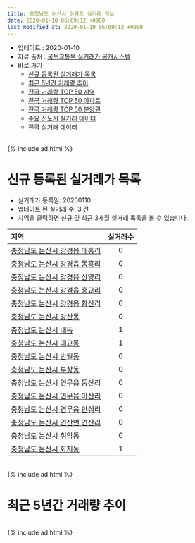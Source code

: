 ```yaml
---
title: 충청남도 논산시 아파트 실거래 정보
date: 2020-01-10 06:09:12 +0900
last_modified_at: 2020-01-10 06:09:12 +0900
---
```


* 업데이트 : 2020-01-10
* 자료 출처 : [국토교통부 실거래가 공개시스템](http://rt.molit.go.kr)
* 바로 가기
    * [신규 등록된 실거래가 목록](#신규-등록된-실거래가-목록)
    * [최근 5년간 거래량 추이](#최근-5년간-거래량-추이)
    * [전국 거래량 TOP 50 지역](https://inasie.github.io/apt-trade-info/최근-3개월-전국에서-가장-거래가-많이-발생한-지역)
    * [전국 거래량 TOP 50 아파트](https://inasie.github.io/apt-trade-info/최근-3개월-전국에서-가장-거래가-많이-발생한-아파트)
    * [전국 거래량 TOP 50 분양권](https://inasie.github.io/apt-trade-info/최근-3개월-전국에서-가장-거래가-많이-발생한-분양권)
    * [주요 신도시 실거래 데이터](https://inasie.github.io/apt-trade-info/주요-신도시)
    * [전국 실거래 데이터](https://inasie.github.io/apt-trade-info/전국)

<br>
{% include ad.html %}
<br>

# 신규 등록된 실거래가 목록
* 실거래가 등록일: 20200110
* 업데이트 된 실거래 수: 3 건
* 지역을 클릭하면 신규 및 최근 3개월 실거래 목록을 볼 수 있습니다.


|지역|실거래수|
|:---|:---:|
|[충청남도 논산시 강경읍 대흥리](https://inasie.github.io/apt-trade-info/충청남도-논산시-강경읍-대흥리)|0|
|[충청남도 논산시 강경읍 동흥리](https://inasie.github.io/apt-trade-info/충청남도-논산시-강경읍-동흥리)|0|
|[충청남도 논산시 강경읍 산양리](https://inasie.github.io/apt-trade-info/충청남도-논산시-강경읍-산양리)|0|
|[충청남도 논산시 강경읍 홍교리](https://inasie.github.io/apt-trade-info/충청남도-논산시-강경읍-홍교리)|0|
|[충청남도 논산시 강경읍 황산리](https://inasie.github.io/apt-trade-info/충청남도-논산시-강경읍-황산리)|0|
|[충청남도 논산시 강산동](https://inasie.github.io/apt-trade-info/충청남도-논산시-강산동)|0|
|[충청남도 논산시 내동](https://inasie.github.io/apt-trade-info/충청남도-논산시-내동)|1|
|[충청남도 논산시 대교동](https://inasie.github.io/apt-trade-info/충청남도-논산시-대교동)|1|
|[충청남도 논산시 반월동](https://inasie.github.io/apt-trade-info/충청남도-논산시-반월동)|0|
|[충청남도 논산시 부창동](https://inasie.github.io/apt-trade-info/충청남도-논산시-부창동)|0|
|[충청남도 논산시 연무읍 동산리](https://inasie.github.io/apt-trade-info/충청남도-논산시-연무읍-동산리)|0|
|[충청남도 논산시 연무읍 마산리](https://inasie.github.io/apt-trade-info/충청남도-논산시-연무읍-마산리)|0|
|[충청남도 논산시 연무읍 안심리](https://inasie.github.io/apt-trade-info/충청남도-논산시-연무읍-안심리)|0|
|[충청남도 논산시 연산면 연산리](https://inasie.github.io/apt-trade-info/충청남도-논산시-연산면-연산리)|0|
|[충청남도 논산시 취암동](https://inasie.github.io/apt-trade-info/충청남도-논산시-취암동)|0|
|[충청남도 논산시 화지동](https://inasie.github.io/apt-trade-info/충청남도-논산시-화지동)|1|


<br>
{% include ad.html %}
<br>

# 최근 5년간 거래량 추이


<div style="width:100%;">
    <canvas id="deal_progress" height="200"></canvas>
</div>

<script>
new Chart(document.getElementById("deal_progress"), {
    type: 'line',
    data: {
        labels: ['201501','201502','201503','201504','201505','201506','201507','201508','201509','201510','201511','201512','201601','201602','201603','201604','201605','201606','201607','201608','201609','201610','201611','201612','201701','201702','201703','201704','201705','201706','201707','201708','201709','201710','201711','201712','201801','201802','201803','201804','201805','201806','201807','201808','201809','201810','201811','201812','201901','201902','201903','201904','201905','201906','201907','201908','201909','201910','201911','201912','202001'],
        datasets: [{
            label: '매매',
            pointRadius: 1,
            data: [85, 54, 70, 58, 58, 46, 69, 54, 54, 62, 60, 47, 53, 53, 61, 56, 58, 60, 45, 38, 74, 74, 74, 61, 75, 70, 59, 71, 81, 71, 76, 87, 66, 36, 53, 37, 186, 77, 68, 92, 73, 59, 64, 61, 73, 84, 105, 78, 105, 75, 77, 72, 38, 48, 49, 52, 69, 78, 64, 32, 4],
            borderColor: "rgba(255, 201, 14, 1)",
            backgroundColor: "rgba(255, 201, 14, 0.5)",
            fill: false,
            lineTension: 0
        },{
            label: '전월세',
            pointRadius: 1,
            data: [58, 58, 59, 48, 26, 31, 38, 27, 47, 41, 72, 46, 47, 47, 34, 33, 36, 27, 39, 28, 26, 40, 27, 42, 44, 30, 45, 25, 35, 30, 25, 33, 23, 36, 32, 39, 45, 32, 41, 32, 58, 32, 35, 28, 21, 29, 31, 45, 46, 55, 51, 30, 34, 37, 35, 25, 52, 43, 29, 9, 10],
            borderColor: "rgba(0, 141, 185, 1)",
            backgroundColor: "rgba(0, 141, 185, 0.5)",
            fill: false,
            lineTension: 0
        }
        ]
    },
    options: {
        responsive: true,
        title: {
            display: false
        },
        tooltips: {
            mode: 'index',
            intersect: false
        },
        hover: {
            mode: 'nearest',
            intersect: true
        },
        scales: {
            xAxes: [{
                display: true,
                scaleLabel: {
                    display: true,
                    labelString: '년/월'
                }
            }],
            yAxes: [{
                display: true,
                ticks: {
                    suggestedMin: 0,
                },
                scaleLabel: {
                    display: true,
                    labelString: '실거래 수'
                }
            }]
        }
    }
});

</script>


<br>
{% include ad.html %}
<br>

